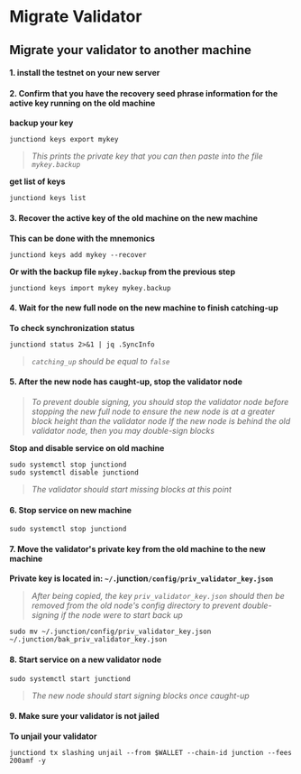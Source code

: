 # Migrate Validator

## Migrate your validator to another machine

#### 1. install the testnet on your new server

#### 2. Confirm that you have the recovery seed phrase information for the active key running on the old machine

**backup your key**

```
junctiond keys export mykey
```

> _This prints the private key that you can then paste into the file `mykey.backup`_

**get list of keys**

```
junctiond keys list
```

#### 3. Recover the active key of the old machine on the new machine

**This can be done with the mnemonics**

```
junctiond keys add mykey --recover
```

**Or with the backup file `mykey.backup` from the previous step**

```
junctiond keys import mykey mykey.backup
```

#### 4. Wait for the new full node on the new machine to finish catching-up

**To check synchronization status**

```
junctiond status 2>&1 | jq .SyncInfo
```

> _`catching_up` should be equal to `false`_

#### 5. After the new node has caught-up, stop the validator node

> _To prevent double signing, you should stop the validator node before stopping the new full node to ensure the new node is at a greater block height than the validator node_ _If the new node is behind the old validator node, then you may double-sign blocks_

**Stop and disable service on old machine**

```
sudo systemctl stop junctiond
sudo systemctl disable junctiond
```

> _The validator should start missing blocks at this point_

#### 6. Stop service on new machine

```
sudo systemctl stop junctiond
```

#### 7. Move the validator's private key from the old machine to the new machine

**Private key is located in: `~/.`**junction**`/config/priv_validator_key.json`**

> _After being copied, the key `priv_validator_key.json` should then be removed from the old node's config directory to prevent double-signing if the node were to start back up_

```
sudo mv ~/.junction/config/priv_validator_key.json ~/.junction/bak_priv_validator_key.json
```

#### 8. Start service on a new validator node

```
sudo systemctl start junctiond
```

> _The new node should start signing blocks once caught-up_

#### 9. Make sure your validator is not jailed

**To unjail your validator**

```
junctiond tx slashing unjail --from $WALLET --chain-id junction --fees 200amf -y 
```
